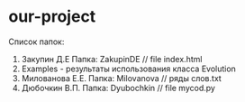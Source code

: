 # our-project

Список папок: 
1. Закупин Д.Е Папка: ZakupinDE // file index.html
2. Examples - результаты использования класса Evolution
3. Милованова Е.Е. Папка: Milovanova // ряды слов.txt
4. Дюбочкин В.П. Папка: Dyubochkin // file mycod.py
